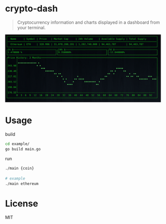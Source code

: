 # crypto-dash

> Cryptocurrency information and charts displayed in a dashboard from your terminal.

<img src="./screenshot.png" width="750">

# Usage

build

```bash
cd example/
go build main.go
```

run

```bash
./main {coin}

# example
./main ethereum
```

# License

MIT


